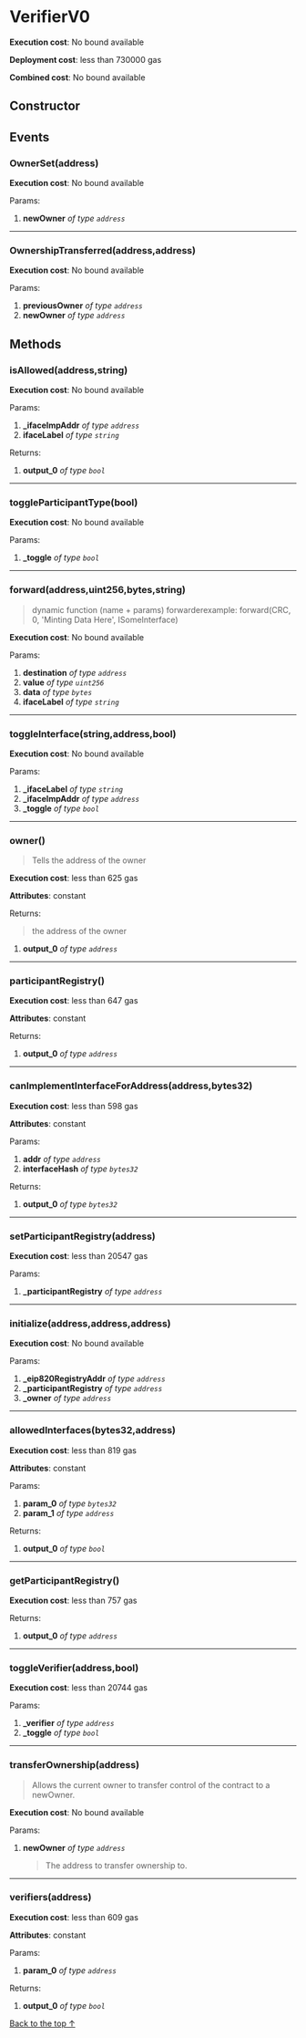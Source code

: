 # VerifierV0


**Execution cost**: No bound available

**Deployment cost**: less than 730000 gas

**Combined cost**: No bound available

## Constructor




## Events
### OwnerSet(address)


**Execution cost**: No bound available


Params:

1. **newOwner** *of type `address`*

--- 
### OwnershipTransferred(address,address)


**Execution cost**: No bound available


Params:

1. **previousOwner** *of type `address`*
2. **newOwner** *of type `address`*


## Methods
### isAllowed(address,string)


**Execution cost**: No bound available


Params:

1. **_ifaceImpAddr** *of type `address`*
2. **ifaceLabel** *of type `string`*

Returns:


1. **output_0** *of type `bool`*

--- 
### toggleParticipantType(bool)


**Execution cost**: No bound available


Params:

1. **_toggle** *of type `bool`*


--- 
### forward(address,uint256,bytes,string)
>
> dynamic function (name + params) forwarderexample: forward(CRC, 0, 'Minting Data Here', ISomeInterface)


**Execution cost**: No bound available


Params:

1. **destination** *of type `address`*
2. **value** *of type `uint256`*
3. **data** *of type `bytes`*
4. **ifaceLabel** *of type `string`*


--- 
### toggleInterface(string,address,bool)


**Execution cost**: No bound available


Params:

1. **_ifaceLabel** *of type `string`*
2. **_ifaceImpAddr** *of type `address`*
3. **_toggle** *of type `bool`*


--- 
### owner()
>
> Tells the address of the owner


**Execution cost**: less than 625 gas

**Attributes**: constant



Returns:

> the address of the owner

1. **output_0** *of type `address`*

--- 
### participantRegistry()


**Execution cost**: less than 647 gas

**Attributes**: constant



Returns:


1. **output_0** *of type `address`*

--- 
### canImplementInterfaceForAddress(address,bytes32)


**Execution cost**: less than 598 gas

**Attributes**: constant


Params:

1. **addr** *of type `address`*
2. **interfaceHash** *of type `bytes32`*

Returns:


1. **output_0** *of type `bytes32`*

--- 
### setParticipantRegistry(address)


**Execution cost**: less than 20547 gas


Params:

1. **_participantRegistry** *of type `address`*


--- 
### initialize(address,address,address)


**Execution cost**: No bound available


Params:

1. **_eip820RegistryAddr** *of type `address`*
2. **_participantRegistry** *of type `address`*
3. **_owner** *of type `address`*


--- 
### allowedInterfaces(bytes32,address)


**Execution cost**: less than 819 gas

**Attributes**: constant


Params:

1. **param_0** *of type `bytes32`*
2. **param_1** *of type `address`*

Returns:


1. **output_0** *of type `bool`*

--- 
### getParticipantRegistry()


**Execution cost**: less than 757 gas



Returns:


1. **output_0** *of type `address`*

--- 
### toggleVerifier(address,bool)


**Execution cost**: less than 20744 gas


Params:

1. **_verifier** *of type `address`*
2. **_toggle** *of type `bool`*


--- 
### transferOwnership(address)
>
> Allows the current owner to transfer control of the contract to a newOwner.


**Execution cost**: No bound available


Params:

1. **newOwner** *of type `address`*

    > The address to transfer ownership to.



--- 
### verifiers(address)


**Execution cost**: less than 609 gas

**Attributes**: constant


Params:

1. **param_0** *of type `address`*

Returns:


1. **output_0** *of type `bool`*

[Back to the top ↑](#verifierv0)
